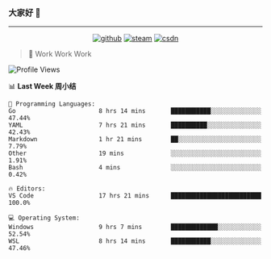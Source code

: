 ### 大家好 👋

___

<p align="center">
  <a href="https://bigkjp97.github.io/"><img src="https://img.shields.io/badge/-GitPage-lightgrey" alt="github"></a>
  <a href="https://steamcommunity.com/id/bigkjp/"><img src="https://img.shields.io/badge/-Steam-black" alt="steam"></a>
  <a href="https://blog.csdn.net/qq_38986088"><img src="https://img.shields.io/badge/CSDN-cf000e" alt="csdn"></a>
</p>

> 🧟 Work Work Work

<!--START_SECTION:kjp readme-->
![Profile Views](http://img.shields.io/badge/Mi%20Amigos%E2%99%82%EF%B8%8F-2-ff69b4)

📊 **Last Week 周小结** 

```text
💬 Programming Languages: 
Go                       8 hrs 14 mins       ███████████░░░░░░░░░░░░░░   47.44% 
YAML                     7 hrs 21 mins       ██████████░░░░░░░░░░░░░░░   42.43% 
Markdown                 1 hr 21 mins        ██░░░░░░░░░░░░░░░░░░░░░░░   7.79% 
Other                    19 mins             ░░░░░░░░░░░░░░░░░░░░░░░░░   1.91% 
Bash                     4 mins              ░░░░░░░░░░░░░░░░░░░░░░░░░   0.42%

🔥 Editors: 
VS Code                  17 hrs 21 mins      █████████████████████████   100.0%

💻 Operating System: 
Windows                  9 hrs 7 mins        █████████████░░░░░░░░░░░░   52.54% 
WSL                      8 hrs 14 mins       ███████████░░░░░░░░░░░░░░   47.46%

```


<!--END_SECTION:kjp readme-->

<!--
**bigkjp97/bigkjp97** is a ✨ _special_ ✨ repository because its `README.md` (this file) appears on your GitHub profile.

Here are some ideas to get you started:

- 🔭 I’m currently working on ...
- 🌱 I’m currently learning ...
- 👯 I’m looking to collaborate on ...
- 🤔 I’m looking for help with ...
- 💬 Ask me about ...
- 📫 How to reach me: ...
- 😄 Pronouns: ...
- ⚡ Fun fact: ... -->
